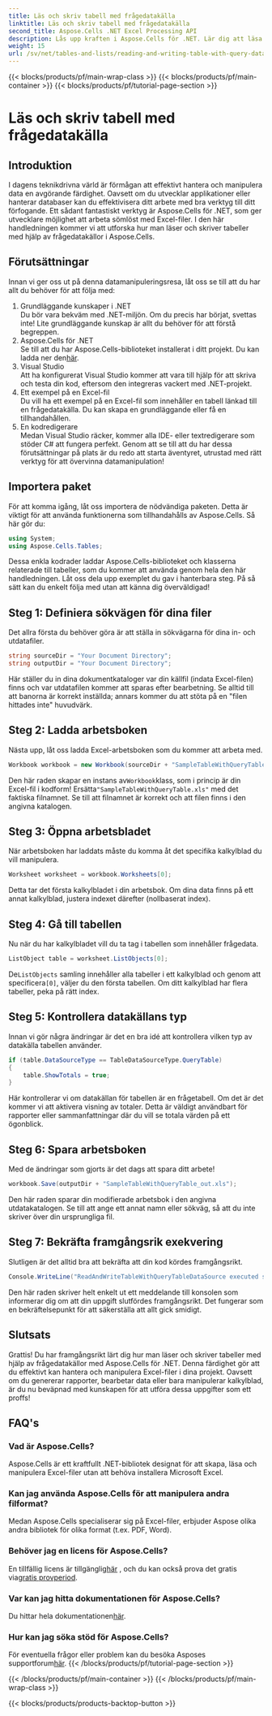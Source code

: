 ```yaml
---
title: Läs och skriv tabell med frågedatakälla
linktitle: Läs och skriv tabell med frågedatakälla
second_title: Aspose.Cells .NET Excel Processing API
description: Lås upp kraften i Aspose.Cells för .NET. Lär dig att läsa och skriva tabeller med frågedatakällor i den här detaljerade steg-för-steg-guiden.
weight: 15
url: /sv/net/tables-and-lists/reading-and-writing-table-with-query-data-source/
---
```


{{< blocks/products/pf/main-wrap-class >}}
{{< blocks/products/pf/main-container >}}
{{< blocks/products/pf/tutorial-page-section >}}

# Läs och skriv tabell med frågedatakälla

## Introduktion
I dagens teknikdrivna värld är förmågan att effektivt hantera och manipulera data en avgörande färdighet. Oavsett om du utvecklar applikationer eller hanterar databaser kan du effektivisera ditt arbete med bra verktyg till ditt förfogande. Ett sådant fantastiskt verktyg är Aspose.Cells för .NET, som ger utvecklare möjlighet att arbeta sömlöst med Excel-filer. I den här handledningen kommer vi att utforska hur man läser och skriver tabeller med hjälp av frågedatakällor i Aspose.Cells.
## Förutsättningar
Innan vi ger oss ut på denna datamanipuleringsresa, låt oss se till att du har allt du behöver för att följa med:
1. Grundläggande kunskaper i .NET  
   Du bör vara bekväm med .NET-miljön. Om du precis har börjat, svettas inte! Lite grundläggande kunskap är allt du behöver för att förstå begreppen.
2. Aspose.Cells för .NET  
    Se till att du har Aspose.Cells-biblioteket installerat i ditt projekt. Du kan ladda ner den[här](https://releases.aspose.com/cells/net/).
3. Visual Studio  
   Att ha konfigurerat Visual Studio kommer att vara till hjälp för att skriva och testa din kod, eftersom den integreras vackert med .NET-projekt.
4. Ett exempel på en Excel-fil  
   Du vill ha ett exempel på en Excel-fil som innehåller en tabell länkad till en frågedatakälla. Du kan skapa en grundläggande eller få en tillhandahållen.
5. En kodredigerare  
   Medan Visual Studio räcker, kommer alla IDE- eller textredigerare som stöder C# att fungera perfekt.
Genom att se till att du har dessa förutsättningar på plats är du redo att starta äventyret, utrustad med rätt verktyg för att övervinna datamanipulation!
## Importera paket
För att komma igång, låt oss importera de nödvändiga paketen. Detta är viktigt för att använda funktionerna som tillhandahålls av Aspose.Cells. Så här gör du:
```csharp
using System;
using Aspose.Cells.Tables;
```
Dessa enkla kodrader laddar Aspose.Cells-biblioteket och klasserna relaterade till tabeller, som du kommer att använda genom hela den här handledningen.
Låt oss dela upp exemplet du gav i hanterbara steg. På så sätt kan du enkelt följa med utan att känna dig överväldigad!
## Steg 1: Definiera sökvägen för dina filer
Det allra första du behöver göra är att ställa in sökvägarna för dina in- och utdatafiler. 
```csharp
string sourceDir = "Your Document Directory";
string outputDir = "Your Document Directory";
```
Här ställer du in dina dokumentkataloger var din källfil (indata Excel-filen) finns och var utdatafilen kommer att sparas efter bearbetning. Se alltid till att banorna är korrekt inställda; annars kommer du att stöta på en "filen hittades inte" huvudvärk.
## Steg 2: Ladda arbetsboken
Nästa upp, låt oss ladda Excel-arbetsboken som du kommer att arbeta med.
```csharp
Workbook workbook = new Workbook(sourceDir + "SampleTableWithQueryTable.xls");
```
 Den här raden skapar en instans av`Workbook`klass, som i princip är din Excel-fil i kodform! Ersätta`"SampleTableWithQueryTable.xls"` med det faktiska filnamnet. Se till att filnamnet är korrekt och att filen finns i den angivna katalogen.
## Steg 3: Öppna arbetsbladet
När arbetsboken har laddats måste du komma åt det specifika kalkylblad du vill manipulera.
```csharp
Worksheet worksheet = workbook.Worksheets[0];
```
Detta tar det första kalkylbladet i din arbetsbok. Om dina data finns på ett annat kalkylblad, justera indexet därefter (nollbaserat index).
## Steg 4: Gå till tabellen
Nu när du har kalkylbladet vill du ta tag i tabellen som innehåller frågedata.
```csharp
ListObject table = worksheet.ListObjects[0];
```
 De`ListObjects` samling innehåller alla tabeller i ett kalkylblad och genom att specificera`[0]`, väljer du den första tabellen. Om ditt kalkylblad har flera tabeller, peka på rätt index.
## Steg 5: Kontrollera datakällans typ
Innan vi gör några ändringar är det en bra idé att kontrollera vilken typ av datakälla tabellen använder.
```csharp
if (table.DataSourceType == TableDataSourceType.QueryTable)
{
    table.ShowTotals = true;
}
```
Här kontrollerar vi om datakällan för tabellen är en frågetabell. Om det är det kommer vi att aktivera visning av totaler. Detta är väldigt användbart för rapporter eller sammanfattningar där du vill se totala värden på ett ögonblick.
## Steg 6: Spara arbetsboken
Med de ändringar som gjorts är det dags att spara ditt arbete!
```csharp
workbook.Save(outputDir + "SampleTableWithQueryTable_out.xls");
```
Den här raden sparar din modifierade arbetsbok i den angivna utdatakatalogen. Se till att ange ett annat namn eller sökväg, så att du inte skriver över din ursprungliga fil.
## Steg 7: Bekräfta framgångsrik exekvering
Slutligen är det alltid bra att bekräfta att din kod kördes framgångsrikt.
```csharp
Console.WriteLine("ReadAndWriteTableWithQueryTableDataSource executed successfully.");
```
Den här raden skriver helt enkelt ut ett meddelande till konsolen som informerar dig om att din uppgift slutfördes framgångsrikt. Det fungerar som en bekräftelsepunkt för att säkerställa att allt gick smidigt.
## Slutsats
Grattis! Du har framgångsrikt lärt dig hur man läser och skriver tabeller med hjälp av frågedatakällor med Aspose.Cells för .NET. Denna färdighet gör att du effektivt kan hantera och manipulera Excel-filer i dina projekt. Oavsett om du genererar rapporter, bearbetar data eller bara manipulerar kalkylblad, är du nu beväpnad med kunskapen för att utföra dessa uppgifter som ett proffs!
## FAQ's
### Vad är Aspose.Cells?  
Aspose.Cells är ett kraftfullt .NET-bibliotek designat för att skapa, läsa och manipulera Excel-filer utan att behöva installera Microsoft Excel.
### Kan jag använda Aspose.Cells för att manipulera andra filformat?  
Medan Aspose.Cells specialiserar sig på Excel-filer, erbjuder Aspose olika andra bibliotek för olika format (t.ex. PDF, Word).
### Behöver jag en licens för Aspose.Cells?  
 En tillfällig licens är tillgänglig[här](https://purchase.aspose.com/temporary-license/) , och du kan också prova det gratis via[gratis provperiod](https://releases.aspose.com/).
### Var kan jag hitta dokumentationen för Aspose.Cells?  
 Du hittar hela dokumentationen[här](https://reference.aspose.com/cells/net/).
### Hur kan jag söka stöd för Aspose.Cells?  
 För eventuella frågor eller problem kan du besöka Asposes supportforum[här](https://forum.aspose.com/c/cells/9).
{{< /blocks/products/pf/tutorial-page-section >}}

{{< /blocks/products/pf/main-container >}}
{{< /blocks/products/pf/main-wrap-class >}}

{{< blocks/products/products-backtop-button >}}
